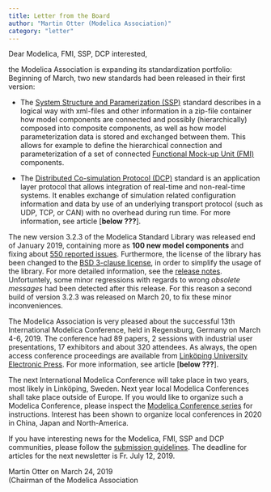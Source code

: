 ```yaml
---
title: Letter from the Board
author: "Martin Otter (Modelica Association)"
category: "letter"
---
```


Dear Modelica, FMI, SSP, DCP interested,

the Modelica Association is expanding its standardization portfolio: Beginning of March, two new standards had been released in their first version:

*  The [System Structure and Paramerization (SSP)](https://ssp-standard.org) standard describes in a logical way with xml-files and other information in a zip-file container how model components are connected and possibly (hierarchically) composed into composite components, as well as how model parameterization data is stored and exchanged between them. This allows for example to define the hierarchical connection and parameterization of a set of connected [Functional Mock-up Unit (FMI)](https://fmi-standard.org) components.

*  The [Distributed Co-simulation Protocol (DCP)](https://dcp-standard.org) standard is an application layer protocol that allows integration of real-time and non-real-time systems. It enables exchange of simulation related configuration information and data by use of an underlying transport protocol (such as UDP, TCP, or CAN) with no overhead during run time. For more information, see article [**below ???**]. 

The new version 3.2.3 of the Modelica Standard Library was released end of January 2019, containing more as **100 new model components** and fixing about [550 reported issues](https://htmlpreview.github.io/?https://raw.githubusercontent.com/modelica/Modelica/maint/3.2.3/Modelica/Resources/Documentation/Version-3.2.3/ResolvedGitHubIssues.html). Furthermore, the license of the library has been changed to the [BSD 3-clause license](https://modelica.org/licenses/modelica-3-clause-bsd), in order to simplify the usage of the library. For more detailed information, see the [release notes](http://htmlpreview.github.io/?https://github.com/modelica/Modelica/blob/maint/3.2.3/Modelica/Resources/ReleaseNotes/Modelica.UsersGuide.ReleaseNotes.Version_3_2_3.html).
Unfortuntely, some minor regressions with regards to wrong *obsolete messages* had been detected after this release. For this reason a second build of version 3.2.3 was released on March 20, to fix these minor inconveniences.

The Modelica Association is very pleased about the successful 13th International Modelica Conference, held in Regensburg, Germany on March 4-6, 2019. The conference had 89 papers, 2 sessions with industrial user presentations, 17 exhibitors and about 320 attendees. As always, the open access conference proceedings are available from [Linköping University Electronic Press](http://www.ep.liu.se/ecp/contents.asp?issue=157). For more information, see article [**below ???**].

The next International Modelica Conference will take place in two years, most likely in Linköping, Sweden. Next year local Modelica Conferences shall take place outside of Europe. If you would like to organize such a Modelica Conference, please inspect the [Modelica Conference series](https://www.modelica.org/publications/ModelicaConference) for instructions. Interest has been shown to organize local conferences in 2020 in China, Japan and North-America.

If you have interesting news for the Modelica, FMI, SSP and DCP communities, please follow the [submission guidelines](https://newsletter.modelica.org/submission-guidelines.html). The deadline for articles for the next newsletter is Fr. July 12, 2019.

Martin Otter on March 24, 2019    
(Chairman of the Modelica Association 

